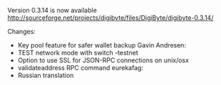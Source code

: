Version 0.3.14 is now available
http://sourceforge.net/projects/digibyte/files/DigiByte/digibyte-0.3.14/

Changes:
* Key pool feature for safer wallet backup
Gavin Andresen:
* TEST network mode with switch -testnet
* Option to use SSL for JSON-RPC connections on unix/osx
* validateaddress RPC command
eurekafag:
* Russian translation
